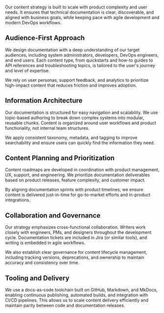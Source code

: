 Our content strategy is built to scale with product complexity and user needs. It ensures that technical documentation is clear, discoverable, and aligned with business goals, while keeping pace with agile development and modern DevOps workflows.

## Audience-First Approach
We design documentation with a deep understanding of our target audiences, including system administrators, developers, DevOps engineers, and end users. Each content type, from quickstarts and how-to guides to API references and troubleshooting topics, is tailored to the user's journey and level of expertise.

We rely on user personas, support feedback, and analytics to prioritize high-impact content that reduces friction and improves adoption.

## Information Architecture
Our documentation is structured for easy navigation and scalability. We use topic-based authoring to break down complex systems into modular, reusable chunks. Content is organized around user workflows and product functionality, not internal team structures.

We apply consistent taxonomy, metadata, and tagging to improve searchability and ensure users can quickly find the information they need.

## Content Planning and Prioritization
Content roadmaps are developed in coordination with product management, UX, support, and engineering. We prioritize documentation deliverables based on product releases, feature complexity, and customer impact.

By aligning documentation sprints with product timelines, we ensure content is delivered just-in-time for go-to-market efforts and in-product integrations.

## Collaboration and Governance
Our strategy emphasizes cross-functional collaboration. Writers work closely with engineers, PMs, and designers throughout the development cycle. Documentation tickets are included in Jira (or similar tools), and writing is embedded in agile workflows.

We also establish clear governance for content lifecycle management, including tracking versions, deprecations, and ownership to maintain accuracy and consistency over time.

## Tooling and Delivery
We use a docs-as-code toolchain built on GitHub, Markdown, and MkDocs, enabling continuous publishing, automated builds, and integration with CI/CD pipelines. This allows us to scale content delivery efficiently and maintain parity between code and documentation releases.
